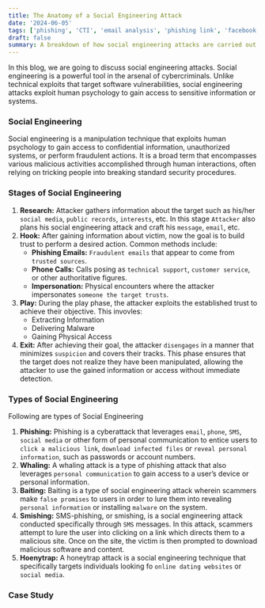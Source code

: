```yaml
---
title: The Anatomy of a Social Engineering Attack
date: '2024-06-05'
tags: ['phishing', 'CTI', 'email analysis', 'phishing link', 'facebook', 'hack', 'social engineering', 'real world']
draft: false
summary: A breakdown of how social engineering attacks are carried out, from the initial research phase to the execution and exit strategies.
---
```


In this blog, we are going to discuss social engineering attacks. Social engineering is a powerful tool in the arsenal of cybercriminals. Unlike technical exploits that target software vulnerabilities, social engineering attacks exploit human psychology to gain access to sensitive information or systems. 

### Social Engineering
Social engineering is a manipulation technique that exploits human psychology to gain access to confidential information, unauthorized systems, or perform fraudulent actions. It is a broad term that encompasses various malicious activities accomplished through human interactions, often relying on tricking people into breaking standard security procedures.

### Stages of Social Engineering
1. **Research:** Attacker gathers information about the target such as his/her `social media`, `public records`, `interests`, etc. In this stage `Attacker` also plans his social engineering attack and craft his `message`, `email`, etc.
2. **Hook:** After gaining information about victim, now the goal is to build trust to perform a desired action. Common methods include:
   - **Phishing Emails:** `Fraudulent emails` that appear to come from `trusted sources`.
   - **Phone Calls:** Calls posing as `technical support`, `customer service`, or other authoritative figures.
   - **Impersonation:** Physical encounters where the attacker impersonates `someone the target trusts`.
3. **Play:** During the play phase, the attacker exploits the established trust to achieve their objective. This invovles:
   - Extracting Information
   - Delivering Malware
   - Gaining Physical Access
4. **Exit:** After achieving their goal, the attacker `disengages` in a manner that minimizes `suspicion` and covers their tracks. This phase ensures that the target does not realize they have been manipulated, allowing the attacker to use the gained information or access without immediate detection.


### Types of Social Engineering
Following are types of Social Engineering
1. **Phishing:** Phishing is a cyberattack that leverages `email`, `phone`, `SMS`, `social media` or other form of personal communication to entice users to `click a malicious link`, `download infected files` or `reveal personal information`, such as passwords or account numbers.
2. **Whaling:** A whaling attack is a type of phishing attack that also leverages `personal communication` to  gain access to a user’s device or personal information.
3. **Baiting:** Baiting is a type of social engineering attack wherein scammers make `false promises` to users in order to lure them into revealing `personal information` or installing `malware` on the system.
4. **Smishing:** SMS-phishing, or smishing, is a social engineering attack conducted specifically through `SMS` messages. In this attack, scammers attempt to lure the user into clicking on a link which directs them to a malicious site. Once on the site, the victim is then prompted to download malicious software and content.
5. **Hoenytrap:** A honeytrap attack is a social engineering technique that specifically targets individuals looking fo `online dating websites` or `social media`.

### Case Study
